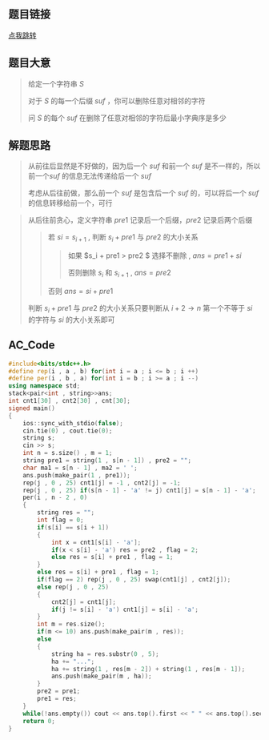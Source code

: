 ## 题目链接

[点我跳转](https://codeforces.com/contest/1422/problem/E)

## 题目大意

> 给定一个字符串 $S$
>
> 对于 $S$ 的每一个后缀 $suf$ ，你可以删除任意对相邻的字符
>
> 问 $S$ 的每个 $suf$ 在删除了任意对相邻的字符后最小字典序是多少

## 解题思路

>从前往后显然是不好做的，因为后一个 $suf$ 和前一个 $suf$ 是不一样的，所以前一个$suf$ 的信息无法传递给后一个 $suf$
>
>考虑从后往前做，那么前一个 $suf$ 是包含后一个 $suf$ 的，可以将后一个 $suf$ 的信息转移给前一个，可行

>从后往前贪心，定义字符串 $pre1$ 记录后一个后缀，$pre2$ 记录后两个后缀
>
>> 若 $si = s_{i+1}$ , 判断 $s_i + pre1$ 与 $pre2$ 的大小关系
>>
>> >如果 $s_i + pre1 > pre2 $ 选择不删除 , $ans = pre1 + si$
>> >
>> >否则删除 $s_i$ 和 $s_{i+1}$ ,  $ans = pre2$
>>
>> 否则 $ans = si + pre1$
>
>判断 $s_i + pre1$ 与 $pre2$ 的大小关系只要判断从 ${i+2} → n$ 第一个不等于 $si$ 的字符与 $si$ 的大小关系即可

## AC_Code

```cpp
#include<bits/stdc++.h>
#define rep(i , a , b) for(int i = a ; i <= b ; i ++)
#define per(i , b , a) for(int i = b ; i >= a ; i --)
using namespace std;
stack<pair<int , string>>ans;
int cnt1[30] , cnt2[30] , cnt[30];
signed main()
{
	ios::sync_with_stdio(false);
	cin.tie(0) , cout.tie(0);
	string s;
	cin >> s;
	int n = s.size() , m = 1;
	string pre1 = string(1 , s[n - 1]) , pre2 = "";
	char ma1 = s[n - 1] , ma2 = ' ';
	ans.push(make_pair(1 , pre1));
	rep(j , 0 , 25) cnt1[j] = -1 , cnt2[j] = -1;
	rep(j , 0 , 25) if(s[n - 1] - 'a' != j) cnt1[j] = s[n - 1] - 'a';
	per(i , n - 2 , 0)
	{
		string res = ""; 
		int flag = 0;
		if(s[i] == s[i + 1])
		{
			int x = cnt1[s[i] - 'a'];
			if(x < s[i] - 'a') res = pre2 , flag = 2;
			else res = s[i] + pre1 , flag = 1;
		} 
		else res = s[i] + pre1 , flag = 1;
		if(flag == 2) rep(j , 0 , 25) swap(cnt1[j] , cnt2[j]);
		else rep(j , 0 , 25) 
		{
			cnt2[j] = cnt1[j];
			if(j != s[i] - 'a') cnt1[j] = s[i] - 'a';
		}
		int m = res.size();
		if(m <= 10) ans.push(make_pair(m , res));
		else 
		{
			string ha = res.substr(0 , 5);
			ha += "...";
			ha += string(1 , res[m - 2]) + string(1 , res[m - 1]);
			ans.push(make_pair(m , ha));
		}
		pre2 = pre1;
		pre1 = res;		
	}
	while(!ans.empty()) cout << ans.top().first << " " << ans.top().second << '\n' , ans.pop();
	return 0;
}
```

